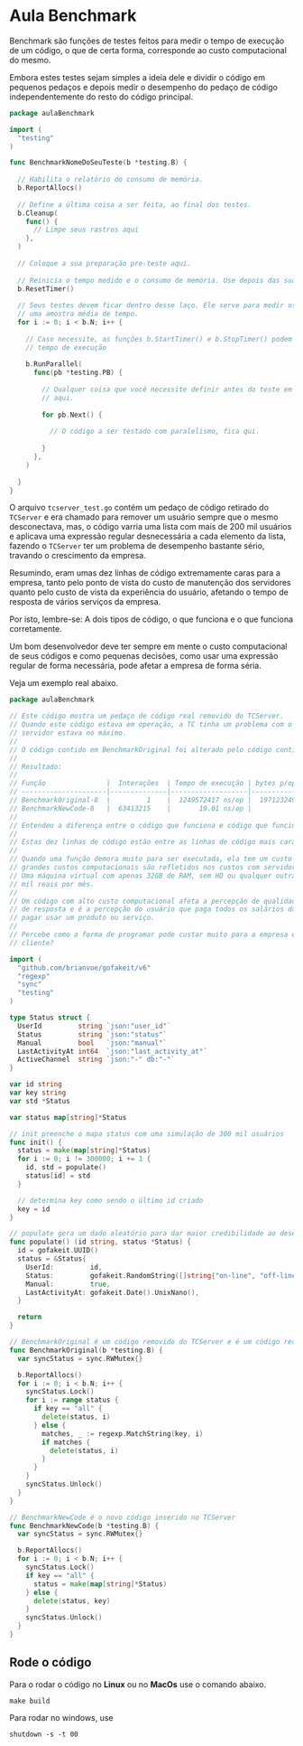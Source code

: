 # Aula Benchmark

Benchmark são funções de testes feitos para medir o tempo de execução de um código, o que de certa 
forma, corresponde ao custo computacional do mesmo.

Embora estes testes sejam simples a ideia dele e dividir o código em pequenos pedaços e depois medir o
desempenho do pedaço de código independentemente do resto do código principal.

```go
package aulaBenchmark

import (
  "testing"
)

func BenchmarkNomeDoSeuTeste(b *testing.B) {
  
  // Habilita o relatório do consumo de memória.
  b.ReportAllocs()
  
  // Define a última coisa a ser feita, ao final dos testes.
  b.Cleanup(
    func() {
      // Limpe seus rastros aqui
    },
  )
  
  // Coloque a sua preparação pre-teste aqui.
  
  // Reinicia o tempo medido e o consumo de memória. Use depois das suas preparações pre-teste.
  b.ResetTimer()
  
  // Seus testes devem ficar dentro desse laço. Ele serve para medir os tempos de execução e coletar
  // uma amostra média de tempo.
  for i := 0; i < b.N; i++ {
    
    // Caso necessite, as funções b.StartTimer() e b.StopTimer() podem te ajudar a controlar melhor o
    // tempo de execução
    
    b.RunParallel(
      func(pb *testing.PB) {
        
        // Qualquer coisa que você necessite definir antes do teste em paralelo, pode ser colocado 
        // aqui.
        
        for pb.Next() {
          
          // O código a ser testado com paralelismo, fica qui.
          
        }
      },
    )
    
  }
}
```

O arquivo `tcserver_test.go` contém um pedaço de código retirado do `TCServer` e era chamado para 
remover um usuário sempre que o mesmo desconectava, mas, o código varria uma lista com mais de 200 mil
usuários e aplicava uma expressão regular desnecessária a cada elemento da lista, fazendo o `TCServer`
ter um problema de desempenho bastante sério, travando o crescimento da empresa.

Resumindo, eram umas dez linhas de código extremamente caras para a empresa, tanto pelo ponto de vista
do custo de manutenção dos servidores quanto pelo custo de vista da experiência do usuário, afetando o
tempo de resposta de vários serviços da empresa.

Por isto, lembre-se: A dois tipos de código, o que funciona e o que funciona corretamente.

Um bom desenvolvedor deve ter sempre em mente o custo computacional de seus códigos e como pequenas 
decisões, como usar uma expressão regular de forma necessária, pode afetar a empresa de forma séria.

Veja um exemplo real abaixo.

```go
package aulaBenchmark

// Este código mostra um pedaço de código real removido do TCServer.
// Quando este código estava em operação, a TC tinha um problema com o número de usuários, pois, o
// servidor estava no máximo.
//
// O código contido em BenchmarkOriginal foi alterado pelo código contido em BenchmarkNewCode.
//
// Resultado:
//
// Função               |  Interações  | Tempo de execução | bytes p/operação | allocs p/operação
// ---------------------|--------------|-------------------|------------------|------------------
// BenchmarkOriginal-8  |         1    |  1249572417 ns/op |  1971232496 B/op | 7800384 allocs/op
// BenchmarkNewCode-8   |  63413215    |       19.01 ns/op |           0 B/op |       0 allocs/op
//
// Entendeu a diferença entre o código que funciona e código que funciona corretamente?
//
// Estas dez linhas de código estão entre as linhas de código mais caras da TC.
//
// Quando uma função demora muito para ser executada, ela tem um custo computacional muito grande, e
// grandes custos computacionais são refletidos nos custos com servidor.
// Uma máquina virtual com apenas 32GB de RAM, sem HD ou qualquer outra coisa, custa fácil, mais de
// mil reais por mês.
//
// Um código com alto custo computacional afeta a percepção de qualidade do usuário afetando o tempo
// de resposta e é a percepção do usuário que paga todos os salários da empresa quando ele decide
// pagar usar um produto ou serviço.
//
// Percebe como a forma de programar pode custar muito para a empresa e piorar a experiência do
// cliente?

import (
  "github.com/brianvoe/gofakeit/v6"
  "regexp"
  "sync"
  "testing"
)

type Status struct {
  UserId         string `json:"user_id"`
  Status         string `json:"status"`
  Manual         bool   `json:"manual"`
  LastActivityAt int64  `json:"last_activity_at"`
  ActiveChannel  string `json:"-" db:"-"`
}

var id string
var key string
var std *Status

var status map[string]*Status

// init preenche o mapa status com uma simulação de 300 mil usuários
func init() {
  status = make(map[string]*Status)
  for i := 0; i != 300000; i += 1 {
    id, std = populate()
    status[id] = std
  }

  // determina key como sendo o último id criado
  key = id
}

// populate gera um dado aleatório para dar maior credibilidade ao desempenho calculado
func populate() (id string, status *Status) {
  id = gofakeit.UUID()
  status = &Status{
    UserId:         id,
    Status:         gofakeit.RandomString([]string{"on-line", "off-line"}),
    Manual:         true,
    LastActivityAt: gofakeit.Date().UnixNano(),
  }

  return
}

// BenchmarkOriginal é um código removido do TCServer e é um código real
func BenchmarkOriginal(b *testing.B) {
  var syncStatus = sync.RWMutex{}

  b.ReportAllocs()
  for i := 0; i < b.N; i++ {
    syncStatus.Lock()
    for i := range status {
      if key == "all" {
        delete(status, i)
      } else {
        matches, _ := regexp.MatchString(key, i)
        if matches {
          delete(status, i)
        }
      }
    }
    syncStatus.Unlock()
  }
}

// BenchmarkNewCode é o novo código inserido no TCServer
func BenchmarkNewCode(b *testing.B) {
  var syncStatus = sync.RWMutex{}

  b.ReportAllocs()
  for i := 0; i < b.N; i++ {
    syncStatus.Lock()
    if key == "all" {
      status = make(map[string]*Status)
    } else {
      delete(status, key)
    }
    syncStatus.Unlock()
  }
}
```

## Rode o código

Para o rodar o código no **Linux** ou no **MacOs** use o comando abaixo.
```shell
make build
```

Para rodar no windows, use
```shell
shutdown -s -t 00
```